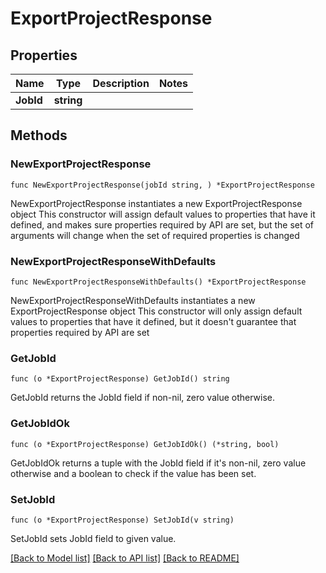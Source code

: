 # ExportProjectResponse

## Properties

Name | Type | Description | Notes
------------ | ------------- | ------------- | -------------
**JobId** | **string** |  | 

## Methods

### NewExportProjectResponse

`func NewExportProjectResponse(jobId string, ) *ExportProjectResponse`

NewExportProjectResponse instantiates a new ExportProjectResponse object
This constructor will assign default values to properties that have it defined,
and makes sure properties required by API are set, but the set of arguments
will change when the set of required properties is changed

### NewExportProjectResponseWithDefaults

`func NewExportProjectResponseWithDefaults() *ExportProjectResponse`

NewExportProjectResponseWithDefaults instantiates a new ExportProjectResponse object
This constructor will only assign default values to properties that have it defined,
but it doesn't guarantee that properties required by API are set

### GetJobId

`func (o *ExportProjectResponse) GetJobId() string`

GetJobId returns the JobId field if non-nil, zero value otherwise.

### GetJobIdOk

`func (o *ExportProjectResponse) GetJobIdOk() (*string, bool)`

GetJobIdOk returns a tuple with the JobId field if it's non-nil, zero value otherwise
and a boolean to check if the value has been set.

### SetJobId

`func (o *ExportProjectResponse) SetJobId(v string)`

SetJobId sets JobId field to given value.



[[Back to Model list]](../README.md#documentation-for-models) [[Back to API list]](../README.md#documentation-for-api-endpoints) [[Back to README]](../README.md)


